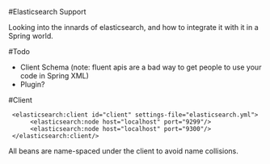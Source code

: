 #Elasticsearch Support

Looking into the innards of elasticsearch, and how to integrate it with it in a Spring world.

#Todo

 - Client Schema (note: fluent apis are a bad way to get people to use your code in Spring XML)
 - Plugin?

#Client

     <elasticsearch:client id="client" settings-file="elasticsearch.yml">
          <elasticsearch:node host="localhost" port="9299"/>
          <elasticsearch:node host="localhost" port="9300"/>
     </elasticsearch:client/>

All beans are name-spaced under the client to avoid name collisions.
